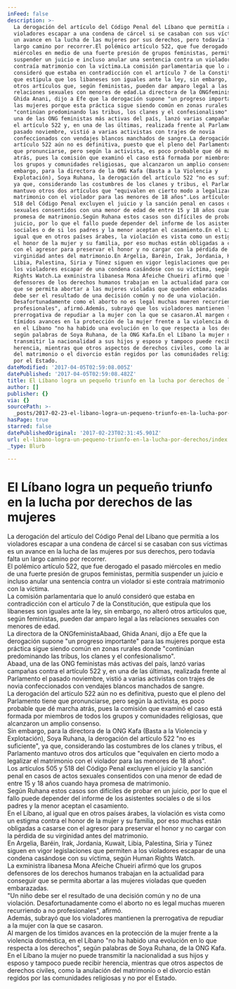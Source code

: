 ```yaml
---
inFeed: false
description: >-
  La derogación del artículo del Código Penal del Líbano que permitía a los
  violadores escapar a una condena de cárcel si se casaban con sus víctimas es
  un avance en la lucha de las mujeres por sus derechos, pero todavía falta un
  largo camino por recorrer.El polémico artículo 522, que fue derogado el pasado
  miércoles en medio de una fuerte presión de grupos feministas, permitía
  suspender un juicio e incluso anular una sentencia contra un violador si este
  contraía matrimonio con la víctima.La comisión parlamentaria que lo anuló
  consideró que estaba en contradicción con el artículo 7 de la Constitución,
  que estipula que los libaneses son iguales ante la ley, sin embargo, no alteró
  otros artículos que, según feministas, pueden dar amparo legal a las
  relaciones sexuales con menores de edad.La directora de la ONGfeministaAbaad,
  Ghida Anani, dijo a Efe que la derogación supone "un progreso importante" para
  las mujeres porque esta práctica sigue siendo común en zonas rurales donde
  "continúan predominando las tribus, los clanes y el confesionalismo".Abaad,
  una de las ONG feministas más activas del país, lanzó varias campañas contra
  el artículo 522 y, en una de las últimas, realizada frente al Parlamento el
  pasado noviembre, vistió a varias activistas con trajes de novia
  confeccionados con vendajes blancos manchados de sangre.La derogación del
  artículo 522 aún no es definitiva, puesto que el pleno del Parlamento tiene
  que pronunciarse, pero según la activista, es poco probable que dé marcha
  atrás, pues la comisión que examinó el caso está formada por miembros de todos
  los grupos y comunidades religiosas, que alcanzaron un amplio consenso.Sin
  embargo, para la directora de la ONG Kafa (Basta a la Violencia y
  Explotación), Soya Ruhana, la derogación del artículo 522 "no es suficiente",
  ya que, considerando las costumbres de los clanes y tribus, el Parlamento
  mantuvo otros dos artículos que "equivalen en cierto modo a legalizar el
  matrimonio con el violador para las menores de 18 años".Los artículos 505 y
  518 del Código Penal excluyen el juicio y la sanción penal en casos de actos
  sexuales consentidos con una menor de edad de entre 15 y 18 años cuando haya
  promesa de matrimonio.Según Ruhana estos casos son difíciles de probar en un
  juicio, por lo que el fallo puede depender del informe de los asistentes
  sociales o de si los padres y la menor aceptan el casamiento.En el Líbano, al
  igual que en otros países árabes, la violación es vista como un estigma contra
  el honor de la mujer y su familia, por eso muchas están obligadas a casarse
  con el agresor para preservar el honor y no cargar con la pérdida de su
  virginidad antes del matrimonio.En Argelia, Baréin, Irak, Jordania, Kuwait,
  Libia, Palestina, Siria y Túnez siguen en vigor legislaciones que permiten a
  los violadores escapar de una condena casándose con su víctima, según Human
  Rights Watch.La exministra libanesa Mona Afeiche Chueiri afirmó que los grupos
  defensores de los derechos humanos trabajan en la actualidad para conseguir
  que se permita abortar a las mujeres violadas que queden embarazadas."Un niño
  debe ser el resultado de una decisión común y no de una violación.
  Desafortunadamente como el aborto no es legal muchas mueren recurriendo a no
  profesionales", afirmó.Además, subrayó que los violadores mantienen la
  prerrogativa de repudiar a la mujer con la que se casaron.Al margen de los
  tímidos avances en la protección de la mujer frente a la violencia doméstica,
  en el Líbano "no ha habido una evolución en lo que respecta a los derechos",
  según palabras de Soya Ruhana, de la ONG Kafa.En el Líbano la mujer no puede
  transmitir la nacionalidad a sus hijos y esposo y tampoco puede recibir
  herencia, mientras que otros aspectos de derechos civiles, como la anulación
  del matrimonio o el divorcio están regidos por las comunidades religiosas y no
  por el Estado.
dateModified: '2017-04-05T02:59:08.005Z'
datePublished: '2017-04-05T02:59:08.482Z'
title: El Líbano logra un pequeño triunfo en la lucha por derechos de las mujeres
author: []
publisher: {}
via: {}
sourcePath: >-
  _posts/2017-02-23-el-libano-logra-un-pequeno-triunfo-en-la-lucha-por-derechos.md
hasPage: true
starred: false
datePublishedOriginal: '2017-02-23T02:31:45.901Z'
url: el-libano-logra-un-pequeno-triunfo-en-la-lucha-por-derechos/index.html
_type: Blurb

---
```

# El Líbano logra un pequeño triunfo en la lucha por derechos de las mujeres

La derogación del artículo del Código Penal del Líbano que permitía a los violadores escapar a una condena de cárcel si se casaban con sus víctimas es un avance en la lucha de las mujeres por sus derechos, pero todavía falta un largo camino por recorrer.  
El polémico artículo 522, que fue derogado el pasado miércoles en medio de una fuerte presión de grupos feministas, permitía suspender un juicio e incluso anular una sentencia contra un violador si este contraía matrimonio con la víctima.  
La comisión parlamentaria que lo anuló consideró que estaba en contradicción con el artículo 7 de la Constitución, que estipula que los libaneses son iguales ante la ley, sin embargo, no alteró otros artículos que, según feministas, pueden dar amparo legal a las relaciones sexuales con menores de edad.  
La directora de la ONGfeministaAbaad, Ghida Anani, dijo a Efe que la derogación supone "un progreso importante" para las mujeres porque esta práctica sigue siendo común en zonas rurales donde "continúan predominando las tribus, los clanes y el confesionalismo".  
Abaad, una de las ONG feministas más activas del país, lanzó varias campañas contra el artículo 522 y, en una de las últimas, realizada frente al Parlamento el pasado noviembre, vistió a varias activistas con trajes de novia confeccionados con vendajes blancos manchados de sangre.  
La derogación del artículo 522 aún no es definitiva, puesto que el pleno del Parlamento tiene que pronunciarse, pero según la activista, es poco probable que dé marcha atrás, pues la comisión que examinó el caso está formada por miembros de todos los grupos y comunidades religiosas, que alcanzaron un amplio consenso.  
Sin embargo, para la directora de la ONG Kafa (Basta a la Violencia y Explotación), Soya Ruhana, la derogación del artículo 522 "no es suficiente", ya que, considerando las costumbres de los clanes y tribus, el Parlamento mantuvo otros dos artículos que "equivalen en cierto modo a legalizar el matrimonio con el violador para las menores de 18 años".  
Los artículos 505 y 518 del Código Penal excluyen el juicio y la sanción penal en casos de actos sexuales consentidos con una menor de edad de entre 15 y 18 años cuando haya promesa de matrimonio.  
Según Ruhana estos casos son difíciles de probar en un juicio, por lo que el fallo puede depender del informe de los asistentes sociales o de si los padres y la menor aceptan el casamiento.  
En el Líbano, al igual que en otros países árabes, la violación es vista como un estigma contra el honor de la mujer y su familia, por eso muchas están obligadas a casarse con el agresor para preservar el honor y no cargar con la pérdida de su virginidad antes del matrimonio.  
En Argelia, Baréin, Irak, Jordania, Kuwait, Libia, Palestina, Siria y Túnez siguen en vigor legislaciones que permiten a los violadores escapar de una condena casándose con su víctima, según Human Rights Watch.  
La exministra libanesa Mona Afeiche Chueiri afirmó que los grupos defensores de los derechos humanos trabajan en la actualidad para conseguir que se permita abortar a las mujeres violadas que queden embarazadas.  
"Un niño debe ser el resultado de una decisión común y no de una violación. Desafortunadamente como el aborto no es legal muchas mueren recurriendo a no profesionales", afirmó.  
Además, subrayó que los violadores mantienen la prerrogativa de repudiar a la mujer con la que se casaron.  
Al margen de los tímidos avances en la protección de la mujer frente a la violencia doméstica, en el Líbano "no ha habido una evolución en lo que respecta a los derechos", según palabras de Soya Ruhana, de la ONG Kafa.  
En el Líbano la mujer no puede transmitir la nacionalidad a sus hijos y esposo y tampoco puede recibir herencia, mientras que otros aspectos de derechos civiles, como la anulación del matrimonio o el divorcio están regidos por las comunidades religiosas y no por el Estado.